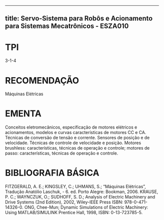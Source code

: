 
---
title: Servo-Sistema para Robôs e Acionamento para Sistemas Mecatrônicos - ESZA010 
---

# TPI

3-1-4

# RECOMENDAÇÃO

Máquinas Elétricas

# EMENTA

Conceitos eletromecânicos, especificação de motores elétricos e acionamentos, modelos e curvas características de motores CC e CA. Técnicas de conversão de tensão e corrente. Sensores de posição e de velocidade. Técnicas de controle de velocidade e posição. Motores brushless: características, técnicas de operação e controle; motores de passo: características, técnicas de operação e controle.

# BIBLIOGRAFIA BÁSICA

FITZGERALD, A. E.; KINGSLEY, C.; UHMANS, S.; “Máquinas Elétricas”, Tradução Anatólio Laschuk, - 6. ed. Porto Alegre: Bookman, 2006.
KRAUSE, P. C.; WAYNCZUK, O.; SUDHOFF, S. D.; Analysis of Electric Machinery and Drive Systems (2nd Edition), 2002, Wiley-IEEE Press ISBN: 978-0-471-14326-0.
ONG, Chee-Mun; Dynamic Simulations of Electric Machinery: Using MATLAB/SIMULINK Prentice Hall, 1998, ISBN: 0-13-723785-5.
        
